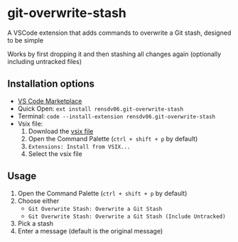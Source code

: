 # git-overwrite-stash

A VSCode extension that adds commands to overwrite a Git stash, designed to be simple

Works by first dropping it and then stashing all changes again (optionally including untracked files)

## Installation options

-   [VS Code Marketplace](https://marketplace.visualstudio.com/items?itemName=rensdv06.git-overwrite-stash)
-   Quick Open: `ext install rensdv06.git-overwrite-stash`
-   Terminal: `code --install-extension rensdv06.git-overwrite-stash`
-   Vsix file:
    1. Download the [vsix file](https://github.com/rensdv06/git-overwrite-stash/releases/download/v1.0.1/git-overwrite-stash-1.0.1.vsix)
    2. Open the Command Palette (`ctrl + shift + p` by default)
    3. `Extensions: Install from VSIX...`
    4. Select the vsix file

## Usage

1. Open the Command Palette (`ctrl + shift + p` by default)
2. Choose either
    -   `Git Overwrite Stash: Overwrite a Git Stash`
    -   `Git Overwrite Stash: Overwrite a Git Stash (Include Untracked)`
3. Pick a stash
4. Enter a message (default is the original message)
